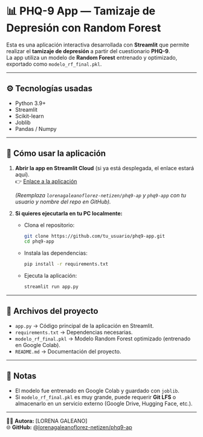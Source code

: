 # 📊 PHQ-9 App — Tamizaje de Depresión con Random Forest

Esta es una aplicación interactiva desarrollada con **Streamlit** que permite realizar el **tamizaje de depresión** a partir del cuestionario **PHQ-9**.  
La app utiliza un modelo de **Random Forest** entrenado y optimizado, exportado como `modelo_rf_final.pkl`.

---

## ⚙️ Tecnologías usadas
- Python 3.9+
- Streamlit
- Scikit-learn
- Joblib
- Pandas / Numpy

---

## 🚀 Cómo usar la aplicación

1. **Abrir la app en Streamlit Cloud** (si ya está desplegada, el enlace estará aquí).  
   👉 [Enlace a la aplicación](https://share.streamlit.io/tu_usuario/phq9-app)  

   *(Reemplaza `lorenagaleanoflorez-netizen/phq9-ap` y `phq9-app` con tu usuario y nombre del repo en GitHub).*

2. **Si quieres ejecutarla en tu PC localmente:**

   - Clona el repositorio:
     ```bash
     git clone https://github.com/tu_usuario/phq9-app.git
     cd phq9-app
     ```
   - Instala las dependencias:
     ```bash
     pip install -r requirements.txt
     ```
   - Ejecuta la aplicación:
     ```bash
     streamlit run app.py
     ```

---

## 📝 Archivos del proyecto

- `app.py` → Código principal de la aplicación en Streamlit.  
- `requirements.txt` → Dependencias necesarias.  
- `modelo_rf_final.pkl` → Modelo Random Forest optimizado (entrenado en Google Colab).  
- `README.md` → Documentación del proyecto.  

---

## 📌 Notas
- El modelo fue entrenado en Google Colab y guardado con `joblib`.  
- Si `modelo_rf_final.pkl` es muy grande, puede requerir **Git LFS** o almacenarlo en un servicio externo (Google Drive, Hugging Face, etc.).  

---

👩‍💻 **Autora:** [LORENA GALEANO]  
🌐 **GitHub:** [@lorenagaleanoflorez-netizen/phq9-ap](https://github.com/lorenagaleanoflorez-netizen/phq9-ap)
